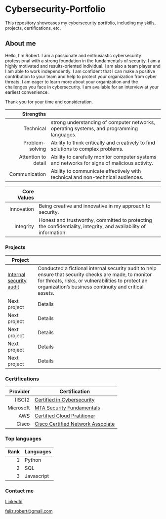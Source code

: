 # Cybersecurity-Portfolio

This repository showcases my cybersecurity portfolio, including my skills, projects, certifications, etc.

## About me

Hello, I'm Robert. I am a passionate and enthusiastic cybersecurity professional with a strong foundation in the fundamentals of security. 
I am a highly motivated and results-oriented individual. I am also a team player and I am able to work independently. I am confident that I can make a positive contribution to your team and help to protect your organization from cyber threats.
I am eager to learn more about your organization and the challenges you face in cybersecurity. I am available for an interview at your earliest convenience.

Thank you for your time and consideration.

| Strengths |  |
|-----:|-----------|
|     Technical | strong understanding of computer networks, operating systems, and programming languages. |
|     Problem-solving |  Ability to think critically and creatively to find solutions to complex problems.   |
|     Attention to detail | Ability to carefully monitor computer systems and networks for signs of malicious activity.       |
|     Communication | Ability to communicate effectively with technical and non-technical audiences.    |

| Core Values |  |
|-----:|-----------|
|     Innovation | Being creative and innovative in my approach to security. |
|     Integrity |  Honest and trustworthy, committed to protecting the confidentiality, integrity, and availability of information.   |

### Projects

| Project |  |
|-----|-----------|
|   [Internal security audit](https://drive.google.com/drive/folders/11MxMBE84hddUFoZe06goHSeIodAXD_Wz?usp=sharing)    | Conducted a fictional internal security audit to help ensure that security checks are made, to monitor for threats, risks, or vulnerabilities to protect an organization’s business continuity and critical assets.|
|     Next project |  Details   |
|     Next project |  Details   |
|     Next project |  Details   |
|     Next project |  Details   |
|     Next project |  Details   |


### Certifications
| Provider | Certification |
|-----:|-----------|
|     (ISC)2| [Certified in Cybersecurity](https://www.credly.com/badges/bbb8cabb-1f20-4def-82f7-145f4e346386/public_url)   |
|     Microsoft| [MTA Security Fundamentals](https://www.credly.com/badges/f087cd17-be54-497d-a8c2-c7c0481c9031/public_url)    |
|     AWS| [Certified Cloud Pratitioner](https://www.credly.com/badges/fa4eadd4-c930-4ec9-ab45-280f8ea4e51b/public_url)      |
|     Cisco| [Cisco Certified Network Associate](https://www.credly.com/badges/2a142bff-e2d9-467f-8b87-cf1c572098f9/public_url)  |

  
### Top languages
| Rank | Languages |
|-----:|-----------|
|     1| Python|
|     2| SQL   |
|     3| Javascript        |

### Contact me
[LinkedIn](https://www.linkedin.com/in/robert-feliz/) 

feliz.robert@gmail.com

